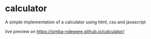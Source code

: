 # calculator
A simple implementation of a calculator using html, css and javascript

live preview on https://simba-ndewere.github.io/calculator/
